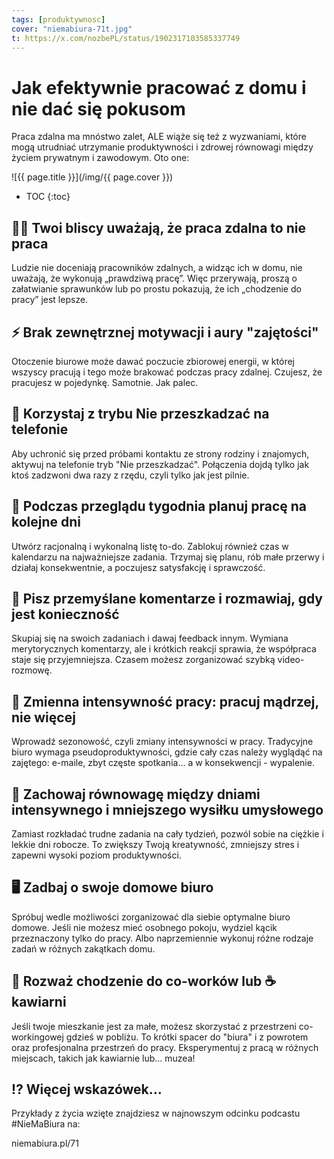 ```yaml
---
tags: [produktywnosc]
cover: "niemabiura-71t.jpg"
t: https://x.com/nozbePL/status/1902317103585337749
---
```


# Jak efektywnie pracować z domu i nie dać się pokusom

Praca zdalna ma mnóstwo zalet, ALE wiąże się też z wyzwaniami, które mogą utrudniać utrzymanie produktywności i zdrowej równowagi między życiem prywatnym i zawodowym. Oto one:
<!--More-->

![{{ page.title }}](/img/{{ page.cover }})

* TOC
{:toc}

## 🤷‍♀️ Twoi bliscy uważają, że praca zdalna to nie praca 

Ludzie nie doceniają pracowników zdalnych, a widząc ich w domu, nie uważają, że wykonują „prawdziwą pracę”. Więc przerywają, proszą o załatwianie sprawunków lub po prostu pokazują, że ich „chodzenie do pracy” jest lepsze.

## ⚡️ Brak zewnętrznej motywacji i aury "zajętości"

Otoczenie biurowe może dawać poczucie zbiorowej energii, w której wszyscy pracują i tego może brakować podczas pracy zdalnej. Czujesz, że pracujesz w pojedynkę. Samotnie. Jak palec.

## 📲 Korzystaj z trybu Nie przeszkadzać na telefonie

Aby uchronić się przed próbami kontaktu ze strony rodziny i znajomych, aktywuj na telefonie tryb "Nie przeszkadzać". Połączenia dojdą tylko jak ktoś zadzwoni dwa razy z rzędu, czyli tylko jak jest pilnie.

## 📝 Podczas przeglądu tygodnia planuj pracę na kolejne dni

Utwórz racjonalną i wykonalną listę to-do. Zablokuj również czas w kalendarzu na najważniejsze zadania. Trzymaj się planu, rób małe przerwy i działaj konsekwentnie, a poczujesz satysfakcję i sprawczość.

## 💬 Pisz przemyślane komentarze i rozmawiaj, gdy jest konieczność

Skupiaj się na swoich zadaniach i dawaj feedback innym. Wymiana merytorycznych komentarzy, ale i krótkich reakcji sprawia, że ​​współpraca staje się przyjemniejsza. Czasem możesz zorganizować szybką video-rozmowę.

## 👀 Zmienna intensywność pracy: pracuj mądrzej, nie więcej

Wprowadź sezonowość, czyli zmiany intensywności w pracy. Tradycyjne biuro wymaga pseudoproduktywności, gdzie cały czas należy wyglądąć na zajętego: e-maile, zbyt częste spotkania… a w konsekwencji - wypalenie.

## 🧘 Zachowaj równowagę między dniami intensywnego i mniejszego wysiłku umysłowego

Zamiast rozkładać trudne zadania na cały tydzień, pozwól sobie na ciężkie i lekkie dni robocze. To zwiększy Twoją kreatywność, zmniejszy stres i zapewni wysoki poziom produktywności.

## 🖥️ Zadbaj o swoje domowe biuro

Spróbuj wedle możliwości zorganizować dla siebie optymalne biuro domowe. Jeśli nie możesz mieć osobnego pokoju, wydziel kącik przeznaczony tylko do pracy. Albo naprzemiennie wykonuj różne rodzaje zadań w różnych zakątkach domu.

## 🏢 Rozważ chodzenie do co-worków lub ☕️ kawiarni

Jeśli twoje mieszkanie jest za małe, możesz skorzystać z przestrzeni co-workingowej gdzieś w pobliżu. To krótki spacer do "biura" i z powrotem oraz profesjonalna przestrzeń do pracy. Eksperymentuj z pracą w różnych miejscach, takich jak kawiarnie lub… muzea!

## ⁉️ Więcej wskazówek…

Przykłady z życia wzięte znajdziesz w najnowszym odcinku podcastu #NieMaBiura na:

niemabiura.pl/71

[n]: https://michael.gratis/nozbe_pl
[np]: https://michael.gratis/nozbepersonal_pl